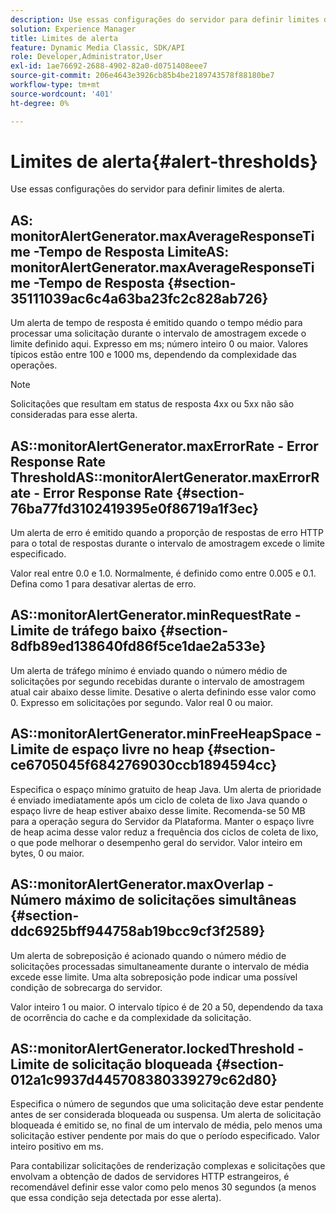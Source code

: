 ```yaml
---
description: Use essas configurações do servidor para definir limites de alerta.
solution: Experience Manager
title: Limites de alerta
feature: Dynamic Media Classic, SDK/API
role: Developer,Administrator,User
exl-id: 1ae76692-2688-4902-82a0-d0751408eee7
source-git-commit: 206e4643e3926cb85b4be2189743578f88180be7
workflow-type: tm+mt
source-wordcount: '401'
ht-degree: 0%

---
```


# Limites de alerta{#alert-thresholds}

Use essas configurações do servidor para definir limites de alerta.

## AS: monitorAlertGenerator.maxAverageResponseTime -Tempo de Resposta LimiteAS: monitorAlertGenerator.maxAverageResponseTime -Tempo de Resposta {#section-35111039ac6c4a63ba23fc2c828ab726}

Um alerta de tempo de resposta é emitido quando o tempo médio para processar uma solicitação durante o intervalo de amostragem excede o limite definido aqui. Expresso em ms; número inteiro 0 ou maior. Valores típicos estão entre 100 e 1000 ms, dependendo da complexidade das operações.

>[!NOTE]
>
>Solicitações que resultam em status de resposta 4xx ou 5xx não são consideradas para esse alerta.

## AS::monitorAlertGenerator.maxErrorRate - Error Response Rate ThresholdAS::monitorAlertGenerator.maxErrorRate - Error Response Rate {#section-76ba77fd3102419395e0f86719a1f3ec}

Um alerta de erro é emitido quando a proporção de respostas de erro HTTP para o total de respostas durante o intervalo de amostragem excede o limite especificado.

Valor real entre 0.0 e 1.0. Normalmente, é definido como entre 0.005 e 0.1. Defina como 1 para desativar alertas de erro.

## AS::monitorAlertGenerator.minRequestRate - Limite de tráfego baixo {#section-8dfb89ed138640fd86f5ce1dae2a533e}

Um alerta de tráfego mínimo é enviado quando o número médio de solicitações por segundo recebidas durante o intervalo de amostragem atual cair abaixo desse limite. Desative o alerta definindo esse valor como 0. Expresso em solicitações por segundo. Valor real 0 ou maior.

## AS::monitorAlertGenerator.minFreeHeapSpace -Limite de espaço livre no heap {#section-ce6705045f6842769030ccb1894594cc}

Especifica o espaço mínimo gratuito de heap Java. Um alerta de prioridade é enviado imediatamente após um ciclo de coleta de lixo Java quando o espaço livre de heap estiver abaixo desse limite. Recomenda-se 50 MB para a operação segura do Servidor da Plataforma. Manter o espaço livre de heap acima desse valor reduz a frequência dos ciclos de coleta de lixo, o que pode melhorar o desempenho geral do servidor. Valor inteiro em bytes, 0 ou maior.

## AS::monitorAlertGenerator.maxOverlap - Número máximo de solicitações simultâneas {#section-ddc6925bff944758ab19bcc9cf3f2589}

Um alerta de sobreposição é acionado quando o número médio de solicitações processadas simultaneamente durante o intervalo de média excede esse limite. Uma alta sobreposição pode indicar uma possível condição de sobrecarga do servidor.

Valor inteiro 1 ou maior. O intervalo típico é de 20 a 50, dependendo da taxa de ocorrência do cache e da complexidade da solicitação.

## AS::monitorAlertGenerator.lockedThreshold - Limite de solicitação bloqueada {#section-012a1c9937d445708380339279c62d80}

Especifica o número de segundos que uma solicitação deve estar pendente antes de ser considerada bloqueada ou suspensa. Um alerta de solicitação bloqueada é emitido se, no final de um intervalo de média, pelo menos uma solicitação estiver pendente por mais do que o período especificado. Valor inteiro positivo em ms.

Para contabilizar solicitações de renderização complexas e solicitações que envolvam a obtenção de dados de servidores HTTP estrangeiros, é recomendável definir esse valor como pelo menos 30 segundos (a menos que essa condição seja detectada por esse alerta).
